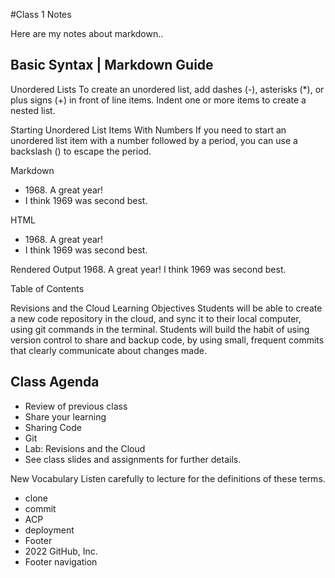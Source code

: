 #Class 1 Notes 

Here are my notes about markdown..

## Basic Syntax | Markdown Guide 
Unordered Lists
To create an unordered list, add dashes (-), asterisks (*), or plus signs (+) in front of line items. Indent one or more items to create a nested list.

Starting Unordered List Items With Numbers
If you need to start an unordered list item with a number followed by a period, you can use a backslash (\) to escape the period.

Markdown	                              	
- 1968\. A great year!                
- I think 1969 was second best.  

HTML
<ul>
  <li>1968. A great year!</li>
  <li>I think 1969 was second best.</li>
</ul> 

Rendered Output
1968. A great year!
I think 1969 was second best.


Table of Contents 

Revisions and the Cloud
Learning Objectives
Students will be able to create a new code repository in the cloud, and sync it to their local computer, using git commands in the terminal.
Students will build the habit of using version control to share and backup code, by using small, frequent commits that clearly communicate about changes made.



## Class Agenda
- Review of previous class
- Share your learning
- Sharing Code
- Git
- Lab: Revisions and the Cloud
- See class slides and assignments for further details.

New Vocabulary
Listen carefully to lecture for the definitions of these terms.

* clone
* commit
* ACP
* deployment
* Footer
*  2022 GitHub, Inc.
* Footer navigation

